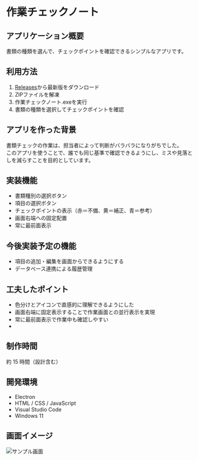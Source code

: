 # 作業チェックノート

## アプリケーション概要
書類の種類を選んで、チェックポイントを確認できるシンプルなアプリです。  

## 利用方法
1. [Releases](https://github.com/tensyokuneko/check-note-app/releases)から最新版をダウンロード
2. ZIPファイルを解凍
3. 作業チェックノート.exeを実行
4. 書類の種類を選択してチェックポイントを確認

## アプリを作った背景
書類チェックの作業は、担当者によって判断がバラバラになりがちでした。  
このアプリを使うことで、誰でも同じ基準で確認できるようにし、ミスや見落としを減らすことを目的としています。

## 実装機能
- 書類種別の選択ボタン
- 項目の選択ボタン
- チェックポイントの表示（赤＝不備、黄＝補正、青＝参考）
- 画面右端への固定配置
- 常に最前面表示


## 今後実装予定の機能
- 項目の追加・編集を画面からできるようにする
- データベース連携による履歴管理

## 工夫したポイント
- 色分けとアイコンで直感的に理解できるようにした
- 画面右端に固定表示することで作業画面との並行表示を実現
- 常に最前面表示で作業中も確認しやすい
-

## 制作時間
約 15 時間（設計含む）

## 開発環境
- Electron
- HTML / CSS / JavaScript
- Visual Studio Code
- Windows 11

## 画面イメージ
![サンプル画面](https://gyazo.com/faf04c30bd924cd201b853f9a89c0d22)
